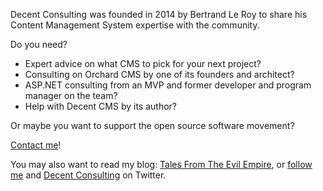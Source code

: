 Decent Consulting was founded in 2014 by Bertrand Le Roy to share his
Content Management System expertise with the community.

Do you need?

* Expert advice on what CMS to pick for your next project?
* Consulting on Orchard CMS by one of its founders and architect?
* ASP.NET consulting from an MVP and former developer and program manager on the team?
* Help with Decent CMS by its author?

Or maybe you want to support the open source software movement?

[Contact me][contact]!

You may also want to read my blog: [Tales From The Evil Empire][blog], or [follow me][bleroy]
and [Decent Consulting][twitter] on Twitter.

  [contact]: /contact
  [blog]:    http://weblogs.asp.net/bleroy
  [bleroy]:  https://twitter.com/bleroy
  [twitter]: https://twitter.com/decentconsult